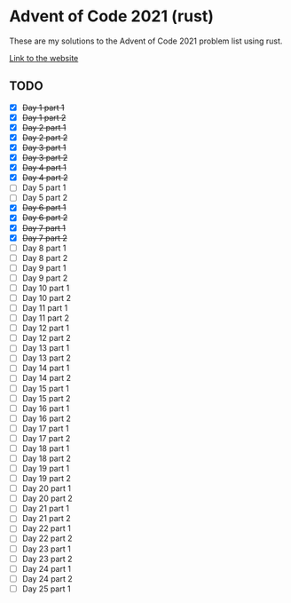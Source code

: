 # Advent of Code 2021 (rust)

These are my solutions to the Advent of Code 2021 problem list using rust.

[Link to the website](https://adventofcode.com/2021)

## TODO
- [x] ~~Day 1 part 1~~
- [x] ~~Day 1 part 2~~
- [x] ~~Day 2 part 1~~
- [x] ~~Day 2 part 2~~
- [x] ~~Day 3 part 1~~
- [x] ~~Day 3 part 2~~
- [x] ~~Day 4 part 1~~
- [x] ~~Day 4 part 2~~
- [ ] Day 5 part 1
- [ ] Day 5 part 2
- [x] ~~Day 6 part 1~~
- [x] ~~Day 6 part 2~~
- [x] ~~Day 7 part 1~~
- [x] ~~Day 7 part 2~~
- [ ] Day 8 part 1
- [ ] Day 8 part 2
- [ ] Day 9 part 1
- [ ] Day 9 part 2
- [ ] Day 10 part 1
- [ ] Day 10 part 2
- [ ] Day 11 part 1
- [ ] Day 11 part 2
- [ ] Day 12 part 1
- [ ] Day 12 part 2
- [ ] Day 13 part 1
- [ ] Day 13 part 2
- [ ] Day 14 part 1
- [ ] Day 14 part 2
- [ ] Day 15 part 1
- [ ] Day 15 part 2
- [ ] Day 16 part 1
- [ ] Day 16 part 2
- [ ] Day 17 part 1
- [ ] Day 17 part 2
- [ ] Day 18 part 1
- [ ] Day 18 part 2
- [ ] Day 19 part 1
- [ ] Day 19 part 2
- [ ] Day 20 part 1
- [ ] Day 20 part 2
- [ ] Day 21 part 1
- [ ] Day 21 part 2
- [ ] Day 22 part 1
- [ ] Day 22 part 2
- [ ] Day 23 part 1
- [ ] Day 23 part 2
- [ ] Day 24 part 1
- [ ] Day 24 part 2
- [ ] Day 25 part 1
